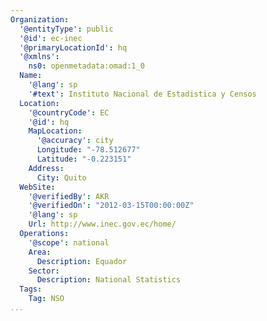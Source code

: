 ```yaml
---
Organization:
  '@entityType': public
  '@id': ec-inec
  '@primaryLocationId': hq
  '@xmlns':
    ns0: openmetadata:omad:1_0
  Name:
    '@lang': sp
    '#text': Instituto Nacional de Estadistica y Censos
  Location:
    '@countryCode': EC
    '@id': hq
    MapLocation:
      '@accuracy': city
      Longitude: "-78.512677"
      Latitude: "-0.223151"
    Address:
      City: Quito
  WebSite:
    '@verifiedBy': AKR
    '@verifiedOn': "2012-03-15T00:00:00Z"
    '@lang': sp
    Url: http://www.inec.gov.ec/home/
  Operations:
    '@scope': national
    Area:
      Description: Equador
    Sector:
      Description: National Statistics
  Tags:
    Tag: NSO
...
```

